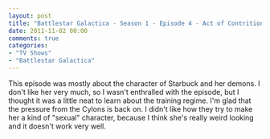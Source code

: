 ```yaml
---
layout: post
title: "Battlestar Galactica - Season 1 - Episode 4 - Act of Contrition"
date: 2011-11-02 00:00
comments: true
categories:
- "TV Shows"
- "Battlestar Galactica"
---
```


This episode was mostly about the character of Starbuck and her
demons. I don't like her very much, so I wasn't enthralled with
the episode, but I thought it was a little neat to learn about
the training regime. I'm glad that the pressure from the Cylons
is back on. I didn't like how they try to make her a kind of
"sexual" character, because I think she's really weird looking
and it doesn't work very well.
